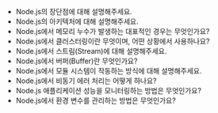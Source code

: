 - Node.js의 장단점에 대해 설명해주세요.
- Node.js의 아키텍처에 대해 설명해주세요.
- Node.js에서 메모리 누수가 발생하는 대표적인 경우는 무엇인가요?
- Node.js에서 클러스터링이란 무엇이며, 어떤 상황에서 사용하나요?
- Node.js에서 스트림(Stream)에 대해 설명해주세요.
- Node.js에서 버퍼(Buffer)란 무엇인가요?
- Node.js에서 모듈 시스템이 작동하는 방식에 대해 설명해주세요.
- Node.js에서 비동기 에러 처리는 어떻게 하나요?
- Node.js 애플리케이션 성능을 모니터링하는 방법은 무엇인가요?
- Node.js에서 환경 변수를 관리하는 방법은 무엇인가요?
